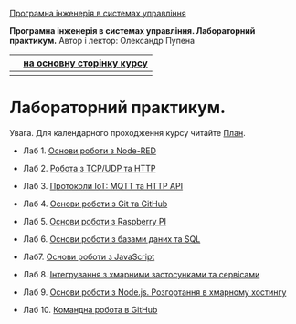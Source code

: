 [Програмна інженерія в системах управління](https://pupenasan.github.io/ProgIngContrSystems/)

**Програмна інженерія в системах управління. Лабораторний практикум.** Автор і лектор: Олександр Пупена 

|      | [на основну сторінку курсу](../README.md) |
| ---- | ----------------------------------------- |
|      |                                           |

# Лабораторний практикум. 

Увага. Для календарного проходження курсу читайте [План](../план2021.md). 

- Лаб 1. [Основи роботи з Node-RED](lab1_nodered.md)

- Лаб 2. [Робота з TCP/UDP та HTTP](lab2_tcphttp.md)

- Лаб 3. [Протоколи IoT: MQTT та HTTP API](lab3_mqttwebapi.md)

- Лаб 4. [Основи роботи з Git та GitHub](lab4_git.md)

- Лаб 5. [Основи роботи з Raspberry PI](lab5_rpi.md)

- Лаб 6. [Основи роботи з базами даних та SQL ](lab6_db.md) 

- Лаб7. [Основи роботи з JavaScript](lab7_js.md) 

- Лаб 8. [Інтегрування з хмарними застосунками та сервісами](lab8_cld.md)

- Лаб 9. [Основи роботи з Node.js. Розгортання в хмарному хостингу](lab9_nodejs.md)

- Лаб 10. [Командна робота в GitHub](lab10_github.md)

